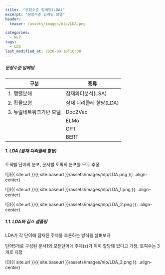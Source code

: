 ```yaml
---
title:  "문장수준 임베딩(LDA)"
excerpt: "문장수준 임베딩 모델"
header:
  teaser: /assets/images/nlp/LDA.png

categories:
  - NLP
tags:
  - LDA
last_modified_at: 2020-09-10T10:00
---
```


##### 문장수준 임베딩     

| <center>구분</center>	| <center>종류</center>	|
| :--------------------	| :--------------------	|
| 1. 행렬분해		| 잠재의미분석(LSA)		|
| 2. 확률모형		| 잠재 디리클레 할당(LDA)	|
| 3. 뉴럴네트워크기반 모델	| Doc2Vec		|
|			| ELMo			|
|			| GPT			|
|			| BERT			|

##### 1. LDA (잠재 디리클레 할당)      

토픽별 단어의 분포, 문서별 토픽의 분포를 모두 추정  

![]({{ site.url }}{{ site.baseurl }}/assets/images/nlp/LDA.png   ){: .align-center} 

![]({{ site.url }}{{ site.baseurl }}/assets/images/nlp/LDA_1.png   ){: .align-center} 

![]({{ site.url }}{{ site.baseurl }}/assets/images/nlp/LDA_2.png   ){: .align-center} 

##### 1.1. LDA와 깁스 샘플링   

LDA가 각 단어에 잠재된 주제를 추론하는 방식을 살펴보자  

단어5개로 구성된 문서1의 모든단어에 주제(z)가 이미 할당돼 있다고 가정, 토픽수는 3개로 지정  

![]({{ site.url }}{{ site.baseurl }}/assets/images/nlp/LDA_3.png   ){: .align-center} 